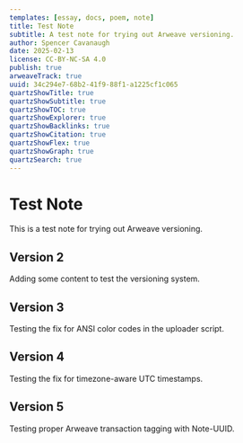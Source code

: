 ```yaml
---
templates: [essay, docs, poem, note]
title: Test Note
subtitle: A test note for trying out Arweave versioning.
author: Spencer Cavanaugh
date: 2025-02-13
license: CC-BY-NC-SA 4.0
publish: true
arweaveTrack: true
uuid: 34c294e7-68b2-41f9-88f1-a1225cf1c065
quartzShowTitle: true
quartzShowSubtitle: true
quartzShowTOC: true
quartzShowExplorer: true
quartzShowBacklinks: true
quartzShowCitation: true
quartzShowFlex: true
quartzShowGraph: true
quartzSearch: true
---
```


# Test Note

This is a test note for trying out Arweave versioning.

## Version 2

Adding some content to test the versioning system.

## Version 3

Testing the fix for ANSI color codes in the uploader script.

## Version 4

Testing the fix for timezone-aware UTC timestamps.

## Version 5

Testing proper Arweave transaction tagging with Note-UUID.
